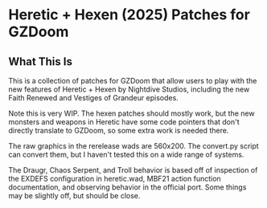 # Heretic + Hexen (2025) Patches for GZDoom

## What This Is

This is a collection of patches for GZDoom that allow users to play with the new features of
Heretic + Hexen by Nightdive Studios, including the new Faith Renewed and Vestiges of Grandeur
episodes.

Note this is very WIP. The hexen patches should mostly work, but the new monsters and weapons in
Heretic have some code pointers that don't directly translate to GZDoom, so some extra work is needed there.

The raw graphics in the rerelease wads are 560x200. The convert.py script can convert them, but I haven't
tested this on a wide range of systems.

The Draugr, Chaos Serpent, and Troll behavior is based off of inspection of the EXDEFS configuration in heretic.wad, MBF21 action function documentation, and observing behavior in the official port. Some things may be slightly off, but should be close.
